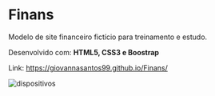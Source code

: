 ﻿# Finans
Modelo de site financeiro fictício para treinamento e estudo.

Desenvolvido com: **HTML5, CSS3 e Boostrap**

Link: https://giovannasantos99.github.io/Finans/

![dispositivos](https://user-images.githubusercontent.com/75698045/119370673-ea298e00-bc8b-11eb-9e39-2f28a526b9cb.png)
